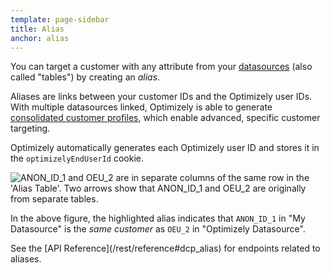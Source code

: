 ```yaml
---
template: page-sidebar
title: Alias
anchor: alias
---
```


You can target a customer with any attribute from your [datasources](/rest/reference#dcp_tables) (also called "tables") by creating an _alias_.

Aliases are links between your customer IDs and the Optimizely user IDs. With multiple datasources linked, Optimizely is able to generate [consolidated customer profiles](/rest/reference/#consolidated-profile), which enable advanced, specific customer targeting.

Optimizely automatically generates each Optimizely user ID and stores it in the `optimizelyEndUserId` cookie.

<img src="/assets/img/dcp/alias.png" alt="ANON_ID_1 and OEU_2 are in separate columns of the same row in the 'Alias Table'. Two arrows show that ANON_ID_1 and OEU_2 are originally from separate tables." title="ANON_ID_1 and OEU_2 are in separate columns of the same row in the 'Alias Table'. Two arrows show that ANON_ID_1 and OEU_2 are originally from separate tables.">

In the above figure, the highlighted alias indicates that `ANON_ID_1` in "My Datasource" is the *same customer* as `OEU_2` in "Optimizely Datasource".

<div class="attention attention--warning push--bottom">
See the [API Reference](/rest/reference#dcp_alias) for endpoints related to aliases.
</div>

